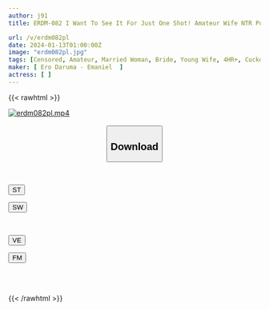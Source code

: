 ```yaml
---
author: j91
title: ERDM-082 I Want To See It For Just One Shot! Amateur Wife NTR Post My Wife Was Filmed By Another Person For 4 Hours

url: /v/erdm082pl
date: 2024-01-13T01:00:00Z
image: "erdm082pl.jpg"
tags: [Censored, Amateur, Married Woman, Bride, Young Wife, 4HR+, Cuckold, Kiss	]
maker: [ Ero Daruma - Emaniel  ]
actress: [ ]
---
```



{{< rawhtml >}}

<div class="video" data-videoid="bqMrpvzWPPhP9me">
    <a href="javascript:;">
        <img src="/v/erdm082pl/erdm082pl.jpg" width="WIDTH" height="HEIGHT" alt="erdm082pl.mp4" loading="lazy">
    </a>
</div>

<script type="text/javascript" src="https://j91.asia/asset/on-demand-st.js"></script>

<br>
  <link rel="stylesheet" href="https://j91.asia/asset/bs5.css">
  
  <center>
  <button class="btn btn-primary" type="button" data-bs-toggle="collapse" data-bs-target=".multi-collapse" aria-expanded="false" aria-controls="multiCollapseExample1 multiCollapseExample2"><h2>Download</h2></button></center>
</p>
<div class="row">
  <div class="col">
    <div class="collapse multi-collapse" id="multiCollapseExample1">
      <div class="card card-body">
	      	      <br>
<div class="buttons">  
<p><a href="https://streamtape.to/v/bqMrpvzWPPhP9me" target="_blank"><button class="btn-hover color-3"><i class="fa fa-download"></i> ST</button></a></p>
<p><a href="https://flaswish.com/ie9uwcjtd7bg" target="_blank"><button class="btn-hover color-2"><i class="fa fa-download"></i> SW</button></a></p></div>
    </div>
  </div>
</div>
  <div class="col">
    <div class="collapse multi-collapse" id="multiCollapseExample2">
      <div class="card card-body">
	      <br>
<div class="buttons">
<p><a href="javascript:;" target="_blank"><button class="btn-hover color-9"><i class="fa fa-download"></i> VE</button></a></p>
<p><a href="javascript:;" target="_blank"><button class="btn-hover color-8"><i class="fa fa-download"></i> FM</button></a></p></div>
<br><br>
      </div>
    </div>
  </div>
</div>

{{< /rawhtml >}}